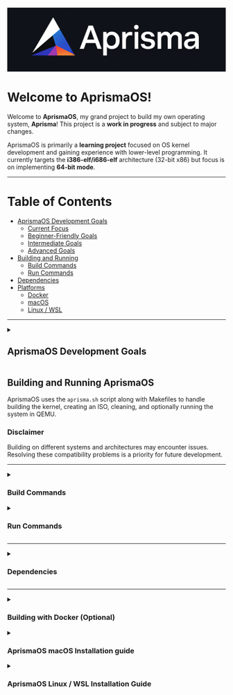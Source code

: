 ![AprismaOS Logo](docs/aprismaOS-wide.png "AprismaOS Logo")


# **Welcome to AprismaOS!**


Welcome to **AprismaOS**, my grand project to build my own operating system, **Aprisma**!
This project is a **work in progress** and subject to major changes.

AprismaOS is primarily a **learning project** focused on OS kernel development and
gaining experience with lower-level programming. It currently targets the **i386-elf/i686-elf**
architecture (32-bit x86) but focus is on implementing **64-bit mode**.

---

# **Table of Contents**
- [AprismaOS Development Goals](#aprismaos-development-goals)
  - [Current Focus](#current-focus)
  - [Beginner-Friendly Goals](#beginner-friendly-goals)
  - [Intermediate Goals](#intermediate-goals)
  - [Advanced Goals](#advanced-goals)
- [Building and Running](#building-and-running-aprismaos)
  - [Build Commands](#build-commands)
  - [Run Commands](#run-commands)
- [Dependencies](#dependencies)
- [Platforms](#building-with-docker-optional)
  - [Docker](#building-with-docker-optional)
  - [macOS](#aprismaos-macos-installation-guide)
  - [Linux / WSL](#aprismaos-linux--wsl-installation-guide)


---

<!--
=========================================================================================================================================================
=========================================================================================================================================================
=========================================================================================================================================================
-->

<!--
=========================================================================================================================================================
=========================================================================================================================================================
=========================================================================================================================================================
-->


<details>
<summary><h2><b>AprismaOS Development Goals</h2></b></summary>


AprismaOS is a work in progress, with several planned features and enhancements. Below is a categorized list of goals for the project.

---
<details>
<summary><h3><b>Current Focus</h3></b></summary>

- [X] **Basic Output & Debugging**
  - Implement `printf()` for variable printing.
  - Implement an `assert()` function for debugging.

- [X] **Better Platform Compatibility**
  - Improve support for building on different systems and architectures.
  - Resolve cross-platform build issues to ensure smoother development.
  - Improve build procces for implmententation files in libc.

- [X] **32-bit Protected mode**
    - Implement a 32-bit Global Descriptor Table (GDT).

- [X] **32-bit Protected mode**
    - Implement a Task State Segment (TSS).

- [ ] **Architecture Support**
  - Support i386/i686 (32-bit x86).
  - Enable transition to **64-bit mode**.

- [ ] **Hardware Support**
  - Implement a keyboard driver.
  - Implement cursor control.

- [ ] **Basic OS Services**
  - Implement **file I/O** system calls.
  - Implement a simple **networking stack** (sockets).

- [ ] **Memory Management**
  - Create a memory manager.
  - Implement heap allocation (`malloc()` / `free()` system calls).

---
</details>

<!--
=========================================================================================================================================================
=========================================================================================================================================================
=========================================================================================================================================================
-->


<details>
<summary><h3><b>Beginner-Friendly Goals</h3></b></summary>

- [ ] **Shell & User Mode**
  - Implement a basic command-line shell (CLI).
  - Support user-space execution (User Mode).

- [ ] **Process Management**
  - Introduce process control and basic scheduling (round-robin).

- [ ] **Filesystem & Storage**
  - Implement a virtual filesystem (VFS) layer.
  - Support basic file reading and writing.

---
</details>

<!--
=========================================================================================================================================================
=========================================================================================================================================================
=========================================================================================================================================================
-->


<details>
<summary><h3><b>Intermediate Goals</h3></b></summary>

- [ ] **Memory & Paging**
  - Implement paging and virtual memory.
  - Introduce memory protection mechanisms.

- [ ] **Process & Multitasking**
  - Improve process management with Process Control Blocks (PCBs).
  - Implement context switching and scheduling.

- [ ] **Filesystem Support**
  - Read and write files using **Ext2/Ext4**.
  - Introduce a filesystem driver for real storage support.

- [ ] **Interrupts & Hardware**
  - Improve interrupt handling (exceptions, IRQs).
  - Implement a basic sound driver for audio output.

- [ ] **Graphical Mode**
  - Implement a simple graphics mode (beyond text mode).

---
</details>

<!--
=========================================================================================================================================================
=========================================================================================================================================================
=========================================================================================================================================================
-->


<details>
<summary><h3><b>Advanced Goals</h3></b></summary>

- [ ] **System & Libraries**
  - Implement dynamic linking and shared libraries.
  - Introduce a Just-In-Time (JIT) compiler for a toy language.

- [ ] **Performance & Scalability**
  - Support **Symmetric Multi-Processing (SMP)** for multiple CPU cores.
  - Optimize memory and CPU scheduling for better efficiency.

- [ ] **Hardware & Device Support**
  - Implement a USB stack (keyboard, mouse, storage support).
  - Add hypervisor support for virtualization (e.g., KVM).

- [ ] **Networking**
  - Implement a user-space TCP/IP networking stack.

- [ ] **Security**
  - Implement secure boot and kernel signing.
  - Introduce user authentication and permissions.

---
</details>
</details>


<!--
=========================================================================================================================================================
=========================================================================================================================================================
=========================================================================================================================================================
-->

<!--
=========================================================================================================================================================
=========================================================================================================================================================
=========================================================================================================================================================
-->



## **Building and Running AprismaOS**

AprismaOS uses the `aprisma.sh` script along with Makefiles to handle building the kernel, creating an ISO, cleaning, and optionally running the system in QEMU.

### **Disclaimer**
Building on different systems and architectures may encounter issues. Resolving these compatibility problems is a priority for future development.

---

<!--
=========================================================================================================================================================
=========================================================================================================================================================
=========================================================================================================================================================
-->


<details>
<summary><h3><b>Build Commands</h3></b></summary>

The `--build` option replaces the old `build.sh`:

- **Build the ISO (default)**:
```sh
./aprisma.sh --build iso
```
**Note**: Not required to add `iso` to the command.

- **Build the Kernel**:
```sh
./aprisma.sh --build kernel
```

- **Clean**:
```sh
./aprisma.sh --clean
```
</details>

<!--
=========================================================================================================================================================
=========================================================================================================================================================
=========================================================================================================================================================
-->


<details>
<summary><h3><b>Run Commands</h3></b></summary>

You can optionally run the kernel or ISO after building:

Run the ISO directly in QEMU:
```sh
./aprisma.sh --run iso
```

Run the kernel directly in QEMU:
```sh
./aprisma.sh --run kernel
```
Specify a custom path for kernel or ISO:
```sh
./aprisma.sh --run iso --run-path /path/to/aprisma.iso
./aprisma.sh --run kernel --run-path /path/to/aprisma.kernel
```

> **Note:** For more help, use the `--help` or `-h` flags with the `aprisma.sh` command.
</details>


---
<!--
=========================================================================================================================================================
=========================================================================================================================================================
=========================================================================================================================================================
-->


<details>
<summary><h3><b>Dependencies</h3></b></summary>

To build AprismaOS, you need the following:

- **i686-elf toolchain** – Required for building the kernel.
- **GRUB** – Required for the `grub-mkrescue` command, along with the necessary runtime files. _(Needed for building the ISO)_
- **Xorriso** – The ISO creation engine used by `grub-mkrescue`.
- **GNU Make** – Version **4.0 or later**.
- **QEMU** – _(Optional)_ For testing the operating system.
</details>


---
<!--
=========================================================================================================================================================
=========================================================================================================================================================
=========================================================================================================================================================
-->


<details>
  <summary><h3><b>Building with Docker (Optional)</h3></b></summary>

To simplify setting up a build environment, AprismaOS provides **Docker images**.
Docker is **only for building** the project — running QEMU or a graphical OS inside Docker is **not recommended**.

- Precompiled images are available on Docker Hub: `stre4k/aprisma:latest`.
- You can also build the images locally using the Dockerfiles in the `docker/` directory.

More detailed instructions can be found in the [Docker README](docker/README.md).
</details>

<!--
=========================================================================================================================================================
=========================================================================================================================================================
=========================================================================================================================================================
-->


<details>
<summary><h3><b>AprismaOS macOS Installation guide</h3></b></summary>

It is recommended to install all dependencies using [**Homebrew**](https://brew.sh/).

```sh
brew install make xorriso qemu i686-elf-binutils i686-elf-gcc i686-elf-grub x86_64-elf-binutils x86_64-elf-gcc
```

> **Note for MacOS**: To build the ISO, you need to use the `--homebrew-grub` flag with the `aprisma.sh` command.
</details>

<!--
=========================================================================================================================================================
=========================================================================================================================================================
=========================================================================================================================================================
-->


<details>
<summary><h3><b>AprismaOS Linux / WSL Installation Guide</h3></b></summary>

This guide explains how to build **AprismaOS** on Linux or Windows Subsystem for Linux (WSL).

#### Installing Dependencies on Ubuntu / WSL

Update package lists and install essential packages:

```bash
sudo apt update
sudo apt install -y build-essential xorriso qemu grub-pc-bin
```

> **Note:** `i686-elf-gcc` and `i686-elf-binutils` are not always available via standard apt repositories. You can either install via a PPA or prebuilt toolchain, or build a custom cross-compiler.

---

#### Building a Custom i686-elf Cross-Compiler

##### 1. Build Binutils

```bash
mkdir -p ~/cross && cd ~/cross
wget https://ftp.gnu.org/gnu/binutils/binutils-2.41.tar.gz
tar xvf binutils-2.41.tar.gz
mkdir build-binutils && cd build-binutils
../binutils-2.41/configure --target=i686-elf --prefix=/usr/local/cross --disable-nls --disable-werror
make
sudo make install
```

##### 2. Build GCC

```bash
cd ~/cross
wget https://ftp.gnu.org/gnu/gcc/gcc-13.2.0/gcc-13.2.0.tar.gz
tar xvf gcc-13.2.0.tar.gz
mkdir build-gcc && cd build-gcc
../gcc-13.2.0/configure --target=i686-elf --prefix=/usr/local/cross --enable-languages=c --disable-nls --without-headers
make all-gcc
sudo make install-gcc
```

After this, `i686-elf-gcc` should be available globally.

---

#### Configuring the Toolchain

Ensure the cross-compiler is in your `PATH`:

```bash
export PATH=/usr/local/cross/bin:$PATH
```

Verify the installation:

```bash
i686-elf-gcc --version
i686-elf-ld --version
```

---

#### Building AprismaOS

Once the toolchain is installed, you can build AprismaOS:

```bash
sh aprisma.sh --build iso
```

#### References

- [OSDev Cross Compiler Guide](https://wiki.osdev.org/GCC_Cross-Compiler)

</details>

